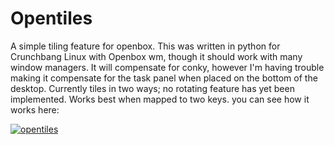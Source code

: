 Opentiles
=========

A simple tiling feature for openbox. 
This was written in python for Crunchbang Linux with Openbox wm, though it should work with many window managers.
It will compensate for conky, however I'm having trouble making it compensate for the task panel when placed on the bottom of the desktop.
Currently tiles in two ways; no rotating feature has yet been implemented. Works best when mapped to two keys.
you can see how it works here: 

<a href="http://mkerala.com/u/?pm=S874" title="opentiles" ><img src="http://mkerala.com/u/image.php?dm=S874" alt="opentiles" /></a>
